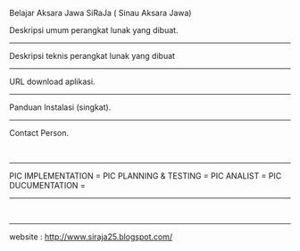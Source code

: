 Belajar Aksara Jawa
SiRaJa ( Sinau Aksara Jawa)

Deskripsi umum perangkat lunak yang dibuat.
<br/><hr/>
Deskripsi teknis perangkat lunak yang dibuat
<br/><hr/>
URL download aplikasi.
<br/><hr/>
Panduan Instalasi (singkat).
<br/><hr/>
Contact Person.

<br/><hr/>
PIC IMPLEMENTATION	= 
PIC PLANNING & TESTING	=
PIC ANALIST		=
PIC DUCUMENTATION	=


------------------------------------
<br/><hr/>
website : http://www.siraja25.blogspot.com/

